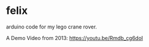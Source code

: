 # felix
arduino code for my lego crane rover.

A Demo Video from 2013: https://youtu.be/Rmdb_cg6doI

